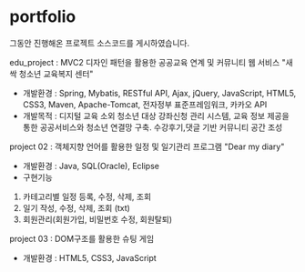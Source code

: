 # portfolio
그동안 진행해온 프로젝트 소스코드를 게시하였습니다.

edu_project : MVC2 디자인 패턴을 활용한 공공교육 연계 및 커뮤니티 웹 서비스
"새싹 청소년 교육복지 센터"
- 개발환경 : Spring, Mybatis, RESTful API, Ajax, jQuery, JavaScript, HTML5, CSS3, Maven,
             Apache-Tomcat, 전자정부 표준프레임워크, 카카오 API
- 개발목적 : 
디지털 교육 소외 청소년 대상
강좌신청 관리 시스템, 교육 정보 제공을
통한 공공서비스와 청소년 연결망 구축.
수강후기,댓글 기반 커뮤니티 공간 조성

project 02 : 객체지향 언어를 활용한 일정 및 일기관리 프로그램 "Dear my diary" 
- 개발환경 : Java, SQL(Oracle), Eclipse
- 구현기능 
1) 카테고리별 일정 등록, 수정, 삭제, 조회
2) 일기 작성, 수정, 삭제, 조회 (txt) 
3) 회원관리(회원가입, 비밀번호 수정, 회원탈퇴)

project 03 : DOM구조를 활용한 슈팅 게임 
- 개발환경 : HTML5, CSS3, JavaScript
